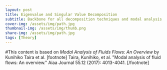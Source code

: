 ```yaml
---
layout: post
title: Eigenvalue and Singular Value Decomposition
subtitle: Backbone for all decomposition techniques and modal analysis
cover-img: /assets/img/path.jpg
thumbnail-img: /assets/img/thumb.png
share-img: /assets/img/path.jpg
tags: [Theory]
---
```


#This content is based on *Modal Analysis of Fluids Flows: An Overview* by Kunihiko Taira et al. [footnote] Taira, Kunihiko, et al. "Modal analysis of fluid flows: An overview." Aiaa Journal 55.12 (2017): 4013-4041. [/footnote]
